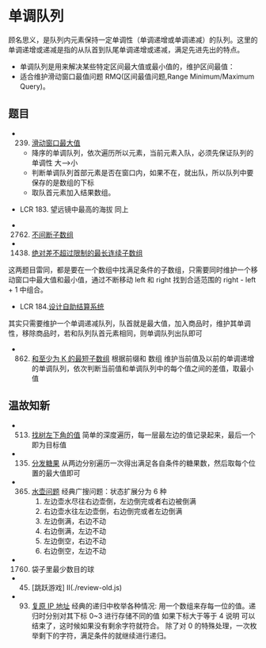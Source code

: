 # 单调队列

顾名思义，是队列内元素保持一定单调性（单调递增或单调递减）的队列。这里的单调递增或递减是指的从队首到队尾单调递增或递减，满足先进先出的特点。

- 单调队列是用来解决某些特定区间最大值或最小值的，维护区间最值：
- 适合维护滑动窗口最值问题 RMQ(区间最值问题,Range Minimum/Maximum Query)。

## 题目

- 239. [滑动窗口最大值](./maxSlidingWindow.js)

  - 降序的单调队列，依次遍历所以元素，当前元素入队，必须先保证队列的单调性 大-->小
  - 判断单调队列首部元素是否在窗口内，如果不在，就出队，所以队列中要保存的是数组的下标
  - 取队首元素加入结果数组。

- LCR 183. 望远镜中最高的海拔
  同上

- 2762. [不间断子数组](./continuousSubarrays.js)
- 1438. [绝对差不超过限制的最长连续子数组](./longestSubarray.js)

这两题目雷同，都是要在一个数组中找满足条件的子数组，只需要同时维护一个移动窗口中最大值和最小值，通过不断移动 left 和 right 找到合适范围的 right - left + 1 中组合。

- LCR 184.[设计自助结算系统](./checkouts.js)

其实只需要维护一个单调递减队列，队首就是最大值，加入商品时，维护其单调性，移除商品时，若和队列队首元素相同，则单调队列出队即可

- 862. [和至少为 K 的最短子数组](./shortestSubarray.js)
       根据前缀和 数组 维护当前值及以前的单调递增的单调队列，依次判断当前值和单调队列中的每个值之间的差值，取最小值

## 温故知新

- 513. [找树左下角的值](./review-old.js)
       简单的深度遍历，每一层最左边的值记录起来，最后一个即为目标值
- 135. [分发糖果](./review-old.js)
       从两边分别遍历一次得出满足各自条件的糖果数，然后取每个位置的最大值即可
- 365. [水壶问题](./review-old.js)
       经典广搜问题：状态扩展分为 6 种
       1. 左边壶水尽往右边壶倒，左边倒完或者右边被倒满
       2. 右边壶水往左边壶倒，右边倒完或者左边倒满
       3. 左边倒满，右边不动
       4. 右边倒满，左边不动
       5. 左边倒空，右边不动
       6. 右边倒空，左边不动

- 1760. 袋子里最少数目的球
- 45. [跳跃游戏] II(./review-old.js)
- 93. [复原 IP 地址](./review-old.js)
      经典的递归中枚举各种情况: 用一个数组来存每一位的值。递归时分别对其下标 0~3 进行存储不同的值
      如果下标大于等于 4 说明 可以结束了，这时候如果没有剩余字符就符合。
      除了对 0 的特殊处理，一次枚举剩下的字符，满足条件的就继续进行递归。
